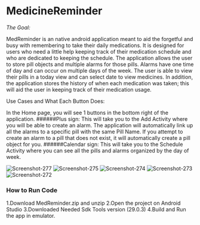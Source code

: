 # MedicineReminder
_The Goal:_

MedReminder is an native android application meant to aid the forgetful and busy with remembering to take their daily medications. It is designed for users who need a little help keeping track of their medication schedule and who are dedicated to keeping the schedule. The application allows the user to store pill objects and multiple alarms for those pills. Alarms have one time of day and can occur on multiple days of the week. The user is able to view their pills in a today view and can select date to view medicines. In addition, the application stores the history of when each medication was taken; this will aid the user in keeping track of their medication usage.




Use Cases and What Each Button Does:

In the Home page, you will see 1 buttons in the bottom right of the application. ######Plus sign: This will take you to the Add Activity where you will be able to create an alarm. The application will automatically link up all the alarms to a specific pill with the same Pill Name. If you attempt to create an alarm to a pill that does not exist, it will automatically create a pill object for you. ######Calendar sign: This will take you to the Schedule Activity where you can see all the pills and alarms organized by the day of week.


<img src="https://i.ibb.co/f8Z5nGR/Screenshot-277.png" alt="Screenshot-277" border="0">
<img src="https://i.ibb.co/k2gJ6rQ/Screenshot-275.png" alt="Screenshot-275" border="0">
<img src="https://i.ibb.co/rs8YvY0/Screenshot-274.png" alt="Screenshot-274" border="0">
<img src="https://i.ibb.co/G7qHJvY/Screenshot-273.png" alt="Screenshot-273" border="0">
<img src="https://i.ibb.co/7v9BFFv/Screenshot-272.png" alt="Screenshot-272" border="0">

<h3>How to Run Code</h3>
1.Download MedReminder.zip and unzip
2.Open the project on Android Studio
3.Downloaded Needed Sdk Tools version (29.0.3)
4.Build and Run the app in emulator.

